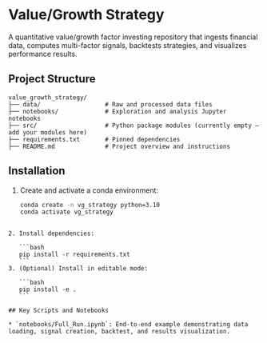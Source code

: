 # Value/Growth Strategy

A quantitative value/growth factor investing repository that ingests financial data, computes multi-factor signals, backtests strategies, and visualizes performance results.

## Project Structure

```
value_growth_strategy/
├── data/                  # Raw and processed data files
├── notebooks/             # Exploration and analysis Jupyter notebooks
├── src/                   # Python package modules (currently empty – add your modules here)
├── requirements.txt       # Pinned dependencies
├── README.md              # Project overview and instructions
```

## Installation
1. Create and activate a conda environment:
   ```bash
   conda create -n vg_strategy python=3.10
   conda activate vg_strategy
````

2. Install dependencies:

   ```bash
   pip install -r requirements.txt
   ```
3. (Optional) Install in editable mode:

   ```bash
   pip install -e .
   ```

## Key Scripts and Notebooks

* `notebooks/Full_Run.ipynb`: End-to-end example demonstrating data loading, signal creation, backtest, and results visualization.

